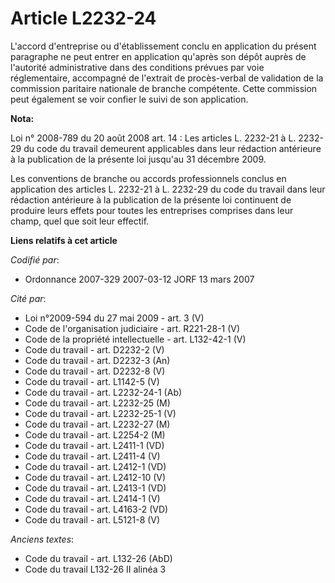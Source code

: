 # Article L2232-24

L'accord d'entreprise ou d'établissement conclu en application du présent paragraphe ne peut entrer en application qu'après
son dépôt auprès de l'autorité administrative dans des conditions prévues par voie réglementaire, accompagné de l'extrait de
procès-verbal de validation de la commission paritaire nationale de branche compétente. Cette commission peut également se
voir confier le suivi de son application.

**Nota:**

Loi n° 2008-789 du 20 août 2008 art. 14 :  Les articles L. 2232-21 à L. 2232-29 du code du travail demeurent applicables dans
leur rédaction antérieure à la publication de la présente loi jusqu'au 31 décembre 2009.

Les conventions de branche ou accords professionnels conclus en application des articles L. 2232-21 à L. 2232-29 du code du
travail dans leur rédaction antérieure à la publication de la présente loi continuent de produire leurs effets pour toutes
les entreprises comprises dans leur champ, quel que soit leur effectif.

**Liens relatifs à cet article**

_Codifié par_:

  - Ordonnance 2007-329 2007-03-12 JORF 13 mars 2007

_Cité par_:

  - Loi n°2009-594 du 27 mai 2009 - art. 3 (V)
  - Code de l'organisation judiciaire - art. R221-28-1 (V)
  - Code de la propriété intellectuelle - art. L132-42-1 (V)
  - Code du travail - art. D2232-2 (V)
  - Code du travail - art. D2232-3 (An)
  - Code du travail - art. D2232-8 (V)
  - Code du travail - art. L1142-5 (V)
  - Code du travail - art. L2232-24-1 (Ab)
  - Code du travail - art. L2232-25 (M)
  - Code du travail - art. L2232-25-1 (V)
  - Code du travail - art. L2232-27 (M)
  - Code du travail - art. L2254-2 (M)
  - Code du travail - art. L2411-1 (VD)
  - Code du travail - art. L2411-4 (V)
  - Code du travail - art. L2412-1 (VD)
  - Code du travail - art. L2412-10 (V)
  - Code du travail - art. L2413-1 (VD)
  - Code du travail - art. L2414-1 (V)
  - Code du travail - art. L4163-2 (VD)
  - Code du travail - art. L5121-8 (V)

_Anciens textes_:

  - Code du travail - art. L132-26 (AbD)
  - Code du travail L132-26 II alinéa 3
